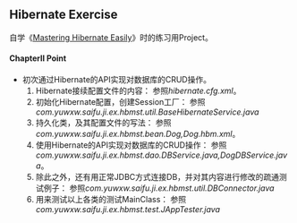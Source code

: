 ## Hibernate Exercise

自学《[Mastering Hibernate Easily](http://baike.baidu.com/view/4122277.htm)》时的练习用Project。

#### ChapterII Point

* 初次通过Hibernate的API实现对数据库的CRUD操作。
    1. Hibernate接续配置文件的内容：
        参照*hibernate.cfg.xml*。
    2. 初始化Hibernate配置，创建Session工厂：
        参照*com.yuwxw.saifu.ji.ex.hbmst.util.BaseHibernateService.java*
    3. 持久化类，及其配置文件的写法：
        参照*com.yuwxw.saifu.ji.ex.hbmst.bean.Dog,Dog.hbm.xml*。
    4. 使用Hibernate的API实现对数据库的CRUD操作：
        参照*com.yuwxw.saifu.ji.ex.hbmst.dao.DBService.java,DogDBService.java*。
    5. 除此之外，还有用正常JDBC方式连接DB，并对其内容进行修改的疏通测试例子：
        参照*com.yuwxw.saifu.ji.ex.hbmst.util.DBConnector.java*
    6. 用来测试以上各类的测试MainClass：
        参照*com.yuwxw.saifu.ji.ex.hbmst.test.JAppTester.java*
